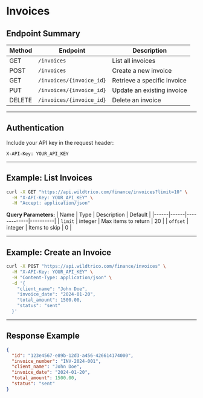 # Invoices

## Endpoint Summary
| Method | Endpoint | Description |
|---------|-----------|-------------|
| GET | `/invoices` | List all invoices |
| POST | `/invoices` | Create a new invoice |
| GET | `/invoices/{invoice_id}` | Retrieve a specific invoice |
| PUT | `/invoices/{invoice_id}` | Update an existing invoice |
| DELETE | `/invoices/{invoice_id}` | Delete an invoice |

---

## Authentication
Include your API key in the request header:
```http
X-API-Key: YOUR_API_KEY
```

---

## Example: List Invoices
```bash
curl -X GET "https://api.wildtrico.com/finance/invoices?limit=10" \
  -H "X-API-Key: YOUR_API_KEY" \
  -H "Accept: application/json"
```

**Query Parameters:**
| Name | Type | Description | Default |
|------|------|-------------|----------|
| `limit` | integer | Max items to return | 20 |
| `offset` | integer | Items to skip | 0 |

---

## Example: Create an Invoice
```bash
curl -X POST "https://api.wildtrico.com/finance/invoices" \
  -H "X-API-Key: YOUR_API_KEY" \
  -H "Content-Type: application/json" \
  -d '{
    "client_name": "John Doe",
    "invoice_date": "2024-01-20",
    "total_amount": 1500.00,
    "status": "sent"
  }'
```

---

## Response Example
```json
{
  "id": "123e4567-e89b-12d3-a456-426614174000",
  "invoice_number": "INV-2024-001",
  "client_name": "John Doe",
  "invoice_date": "2024-01-20",
  "total_amount": 1500.00,
  "status": "sent"
}
```
